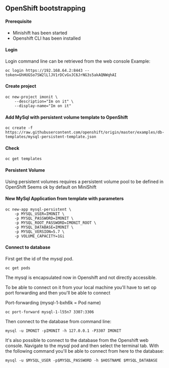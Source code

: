 ## OpenShift bootstrapping

#### Prerequisite
- Minishift has been started
- Openshift CLI has been installed

#### Login
Login command line can be retrieved from the web console
Example:
```
oc login https://192.168.64.2:8443 --token=GhHUGSo7SW2lLlJV1rDCvGvJC6JrNG3s5akAQNWqhAI
```

#### Create project
```
oc new-project imonit \
    --description="Im on it" \
    --display-name="Im on it"
```

#### Add MySql with persistent volume template to OpenShift
```
oc create -f https://raw.githubusercontent.com/openshift/origin/master/examples/db-templates/mysql-persistent-template.json
```

#### Check
```
oc get templates
```

#### Persistent Volume
Using persistent volumes requires a persistent volume pool to be defined in OpenShift
Seems ok by default on MiniShift

#### New MySql Application from template with parameters
```
oc new-app mysql-persistent \
    -p MYSQL_USER=IMONIT \
    -p MYSQL_PASSWORD=IMONIT \
    -p MYSQL_ROOT_PASSWORD=IMONIT_ROOT \
    -p MYSQL_DATABASE=IMONIT \
    -p MYSQL_VERSION=5.7 \
    -p VOLUME_CAPACITY=1Gi
```

#### Connect to database
First get the id of the mysql pod.
```
oc get pods
```

The mysql is encapsulated now in Openshift and not directly accessible.

To be able to connect on it from your local machine you'll have to set op port forwarding and then you'll be able to connect

Port-forwarding (mysql-1-bxh6k = Pod name)
```
oc port-forward mysql-1-l55n7 3307:3306
```
Then connect to the database from command line:
```
mysql -u IMONIT -pIMONIT -h 127.0.0.1 -P3307 IMONIT
```

It's also possible to connect to the database from the Openshift web console.
Navigate to the mysql pod and then select the terminal tab.
With the following command you'll be able to connect from here to the database:
```
mysql -u $MYSQL_USER -p$MYSQL_PASSWORD -h $HOSTNAME $MYSQL_DATABASE
```